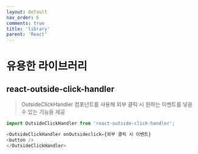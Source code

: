 ```yaml
---
layout: default
nav_order: 6
comments: true 
title: 'library'
parent: 'React'
---
```


# 유용한 라이브러리
## react-outside-click-handler
> OutsideClickHandler 컴포넌트를 사용해 외부 클릭 시 원하는 이벤트를 넣을 수 있는 기능을 제공
```js
import OutsideClickHandler from 'react-outside-click-handler';

<OutsideClickHandler onOutsideclick={외부 클릭 시 이벤트}
<button />
</OutsideClickHandler>
```